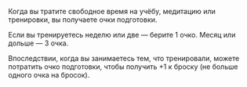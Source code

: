 Когда вы тратите свободное время на учёбу, медитацию или тренировки, вы получаете очки подготовки.

Если вы тренируетесь неделю или две — берите 1 очко.
Месяц или дольше — 3 очка.

Впоследствии, когда вы занимаетесь тем, что тренировали, можете потратить очко подготовки, чтобы получить +1 к броску (не больше одного очка на бросок).